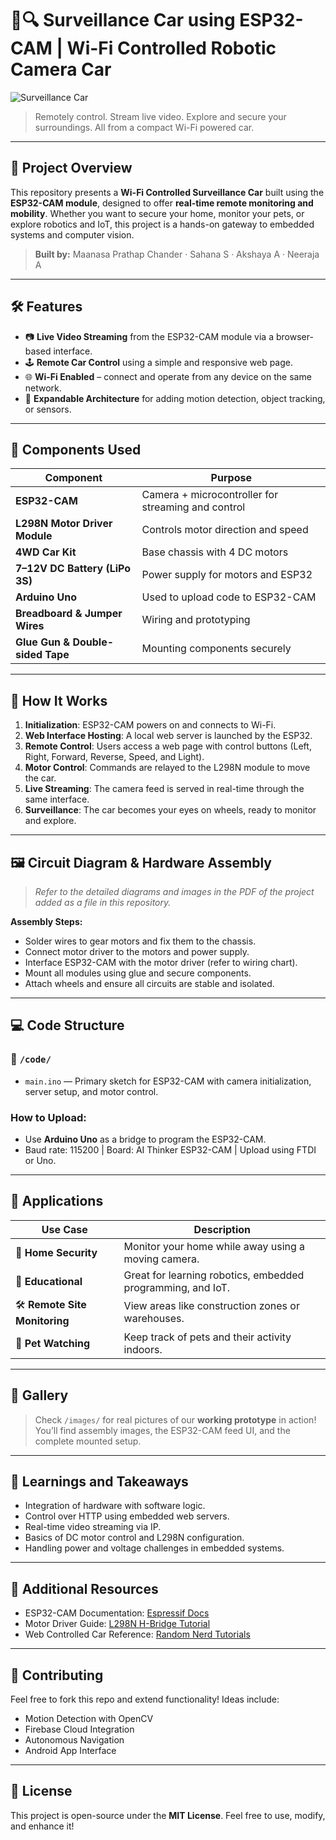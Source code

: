 # 🚗🔍 Surveillance Car using ESP32-CAM | Wi-Fi Controlled Robotic Camera Car

![Surveillance Car](https://via.placeholder.com/800x400?text=ESP32+Surveillance+Car) <!-- Replace with actual image URL -->

> Remotely control. Stream live video. Explore and secure your surroundings. All from a compact Wi-Fi powered car.

---

## 📝 Project Overview

This repository presents a **Wi-Fi Controlled Surveillance Car** built using the **ESP32-CAM module**, designed to offer **real-time remote monitoring and mobility**. Whether you want to secure your home, monitor your pets, or explore robotics and IoT, this project is a hands-on gateway to embedded systems and computer vision.

> **Built by:**
>  Maanasa Prathap Chander · Sahana S · Akshaya A · Neeraja A

---

## 🛠️ Features

* 📷 **Live Video Streaming** from the ESP32-CAM module via a browser-based interface.
* 🕹️ **Remote Car Control** using a simple and responsive web page.
* 🌐 **Wi-Fi Enabled** – connect and operate from any device on the same network.
* 🧠 **Expandable Architecture** for adding motion detection, object tracking, or sensors.

---

## 🔧 Components Used

| Component                        | Purpose                                            |
| -------------------------------- | -------------------------------------------------- |
| **ESP32-CAM**                    | Camera + microcontroller for streaming and control |
| **L298N Motor Driver Module**    | Controls motor direction and speed                 |
| **4WD Car Kit**                  | Base chassis with 4 DC motors                      |
| **7–12V DC Battery (LiPo 3S)**   | Power supply for motors and ESP32                  |
| **Arduino Uno**                  | Used to upload code to ESP32-CAM                   |
| **Breadboard & Jumper Wires**    | Wiring and prototyping                             |
| **Glue Gun & Double-sided Tape** | Mounting components securely                       |

---

## 🧩 How It Works

1. **Initialization**: ESP32-CAM powers on and connects to Wi-Fi.
2. **Web Interface Hosting**: A local web server is launched by the ESP32.
3. **Remote Control**: Users access a web page with control buttons (Left, Right, Forward, Reverse, Speed, and Light).
4. **Motor Control**: Commands are relayed to the L298N module to move the car.
5. **Live Streaming**: The camera feed is served in real-time through the same interface.
6. **Surveillance**: The car becomes your eyes on wheels, ready to monitor and explore.

---

## 🖼️ Circuit Diagram & Hardware Assembly

> *Refer to the detailed diagrams and images in the PDF of the project added as a file in this repository.*

**Assembly Steps:**

* Solder wires to gear motors and fix them to the chassis.
* Connect motor driver to the motors and power supply.
* Interface ESP32-CAM with the motor driver (refer to wiring chart).
* Mount all modules using glue and secure components.
* Attach wheels and ensure all circuits are stable and isolated.

---

## 💻 Code Structure

### 📂 `/code/`

* `main.ino` — Primary sketch for ESP32-CAM with camera initialization, server setup, and motor control.

### How to Upload:

* Use **Arduino Uno** as a bridge to program the ESP32-CAM.
* Baud rate: 115200 | Board: AI Thinker ESP32-CAM | Upload using FTDI or Uno.

---

## 🚀 Applications

| Use Case                       | Description                                                 |
| ------------------------------ | ----------------------------------------------------------- |
| 🏡 **Home Security**           | Monitor your home while away using a moving camera.         |
| 🧪 **Educational**             | Great for learning robotics, embedded programming, and IoT. |
| 🛠️ **Remote Site Monitoring** | View areas like construction zones or warehouses.           |
| 🐾 **Pet Watching**            | Keep track of pets and their activity indoors.              |

---

## 📸 Gallery

> Check `/images/` for real pictures of our **working prototype** in action!
> You’ll find assembly images, the ESP32-CAM feed UI, and the complete mounted setup.

---

## 🧠 Learnings and Takeaways

* Integration of hardware with software logic.
* Control over HTTP using embedded web servers.
* Real-time video streaming via IP.
* Basics of DC motor control and L298N configuration.
* Handling power and voltage challenges in embedded systems.

---

## 📎 Additional Resources

* ESP32-CAM Documentation: [Espressif Docs](https://docs.espressif.com/)
* Motor Driver Guide: [L298N H-Bridge Tutorial](https://lastminuteengineers.com/l298n-dc-motor-arduino-tutorial/)
* Web Controlled Car Reference: [Random Nerd Tutorials](https://randomnerdtutorials.com/)

---

## 🤝 Contributing

Feel free to fork this repo and extend functionality! Ideas include:

* Motion Detection with OpenCV
* Firebase Cloud Integration
* Autonomous Navigation
* Android App Interface

---

## 📜 License

This project is open-source under the **MIT License**.
Feel free to use, modify, and enhance it!

